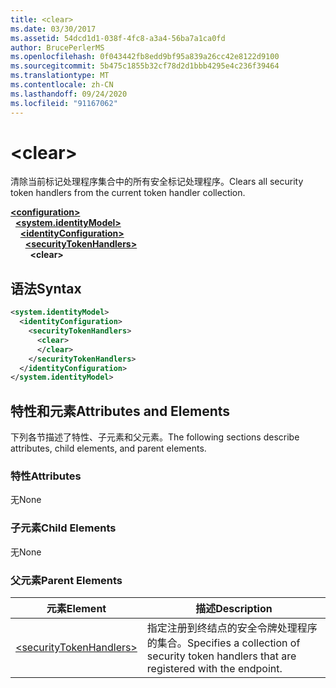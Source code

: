 ```yaml
---
title: <clear>
ms.date: 03/30/2017
ms.assetid: 54dcd1d1-038f-4fc8-a3a4-56ba7a1ca0fd
author: BrucePerlerMS
ms.openlocfilehash: 0f043442fb8edd9bf95a839a26cc42e8122d9100
ms.sourcegitcommit: 5b475c1855b32cf78d2d1bbb4295e4c236f39464
ms.translationtype: MT
ms.contentlocale: zh-CN
ms.lasthandoff: 09/24/2020
ms.locfileid: "91167062"
---
```

# \<clear>

<span data-ttu-id="b5ed7-101">清除当前标记处理程序集合中的所有安全标记处理程序。</span><span class="sxs-lookup"><span data-stu-id="b5ed7-101">Clears all security token handlers from the current token handler collection.</span></span>  
  
[**\<configuration>**](../configuration-element.md)\
&nbsp;&nbsp;[**\<system.identityModel>**](system-identitymodel.md)\
&nbsp;&nbsp;&nbsp;&nbsp;[**\<identityConfiguration>**](identityconfiguration.md)\
&nbsp;&nbsp;&nbsp;&nbsp;&nbsp;&nbsp;[**\<securityTokenHandlers>**](securitytokenhandlers.md)\
&nbsp;&nbsp;&nbsp;&nbsp;&nbsp;&nbsp;&nbsp;&nbsp;**\<clear>**  
  
## <a name="syntax"></a><span data-ttu-id="b5ed7-102">语法</span><span class="sxs-lookup"><span data-stu-id="b5ed7-102">Syntax</span></span>  
  
```xml  
<system.identityModel>  
  <identityConfiguration>  
    <securityTokenHandlers>  
      <clear>  
      </clear>  
    </securityTokenHandlers>  
  </identityConfiguration>  
</system.identityModel>  
```  
  
## <a name="attributes-and-elements"></a><span data-ttu-id="b5ed7-103">特性和元素</span><span class="sxs-lookup"><span data-stu-id="b5ed7-103">Attributes and Elements</span></span>  

 <span data-ttu-id="b5ed7-104">下列各节描述了特性、子元素和父元素。</span><span class="sxs-lookup"><span data-stu-id="b5ed7-104">The following sections describe attributes, child elements, and parent elements.</span></span>  
  
### <a name="attributes"></a><span data-ttu-id="b5ed7-105">特性</span><span class="sxs-lookup"><span data-stu-id="b5ed7-105">Attributes</span></span>  

 <span data-ttu-id="b5ed7-106">无</span><span class="sxs-lookup"><span data-stu-id="b5ed7-106">None</span></span>  
  
### <a name="child-elements"></a><span data-ttu-id="b5ed7-107">子元素</span><span class="sxs-lookup"><span data-stu-id="b5ed7-107">Child Elements</span></span>  

 <span data-ttu-id="b5ed7-108">无</span><span class="sxs-lookup"><span data-stu-id="b5ed7-108">None</span></span>  
  
### <a name="parent-elements"></a><span data-ttu-id="b5ed7-109">父元素</span><span class="sxs-lookup"><span data-stu-id="b5ed7-109">Parent Elements</span></span>  
  
|<span data-ttu-id="b5ed7-110">元素</span><span class="sxs-lookup"><span data-stu-id="b5ed7-110">Element</span></span>|<span data-ttu-id="b5ed7-111">描述</span><span class="sxs-lookup"><span data-stu-id="b5ed7-111">Description</span></span>|  
|-------------|-----------------|  
|[\<securityTokenHandlers>](securitytokenhandlers.md)|<span data-ttu-id="b5ed7-112">指定注册到终结点的安全令牌处理程序的集合。</span><span class="sxs-lookup"><span data-stu-id="b5ed7-112">Specifies a collection of security token handlers that are registered with the endpoint.</span></span>|
